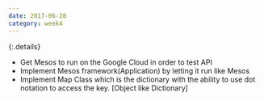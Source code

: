 ```yaml
---
date: 2017-06-28
category: week4
---
```

{:.details}
- Get Mesos to run on the Google Cloud in order to test API
- Implement Mesos framework(Application) by letting it run like Mesos
- Implement Map Class which is the dictionary with the ability to use dot notation to access the key. [Object like Dictionary]
